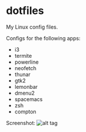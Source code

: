 # dotfiles
My Linux config files.

Configs for the following apps:
 - i3
 - termite
 - powerline
 - neofetch
 - thunar
 - gtk2
 - lemonbar
 - dmenu2
 - spacemacs
 - zsh
 - compton

Screenshot:
![alt tag](http://i.imgur.com/MEvZLGV.jpg)
